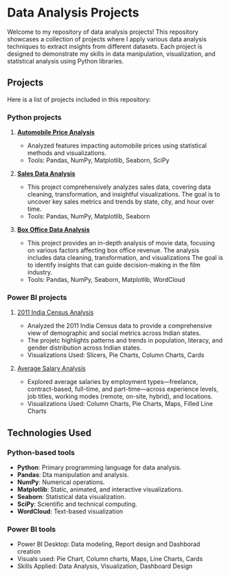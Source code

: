 # Data Analysis Projects

Welcome to my repository of data analysis projects! This repository showcases a collection of projects where I apply various data analysis techniques to extract insights from different datasets. Each project is designed to demonstrate my skills in data manipulation, visualization, and statistical analysis using Python libraries.

## Projects
Here is a list of projects included in this repository:

### Python projects

1. [**Automobile Price Analysis**](automobile_data_analysis/automobile_data_analysis.ipynb)
   - Analyzed features impacting automobile prices using statistical methods and visualizations.
   - Tools: Pandas, NumPy, Matplotlib, Seaborn, SciPy

2. [**Sales Data Analysis**](sales/sales_data_analysis.ipynb)
   - This project comprehensively analyzes sales data, covering data cleaning, transformation, and insightful visualizations. The goal is to uncover key sales metrics and trends by state, city, and hour over time.
   - Tools: Pandas, NumPy, Matplotlib, Seaborn
  
3. [**Box Office Data Analysis**](box_office_data_analysis/box_office_data_analysis.ipynb)
   - This project provides an in-depth analysis of movie data, focusing on various factors affecting box office revenue. The analysis includes data cleaning, transformation, and visualizations The goal is to identify insights that can guide decision-making in the film industry.
   - Tools: Pandas, NumPy, Seaborn, Matplotlib, WordCloud
  
### Power BI projects

1. [2011 India Census Analysis](Power-BI/2011_india_census)
   - Analyzed the 2011 India Census data to provide a comprehensive view of demographic and social metrics across Indian states.
   - The projetc highlights patterns and trends in population, literacy, and gender distribution across Indian states.
   - Visualizations Used: Slicers, Pie Charts, Column Charts, Cards
   
2. [Average Salary Analysis](Power-BI/salary_analysis)
   - Explored average salaries by employment types—freelance, contract-based, full-time, and part-time—across experience levels, job titles, working modes (remote, on-site, hybrid), and locations.
   - Visualizations Used: Column Charts, Pie Charts, Maps, Filled Line Charts

## Technologies Used

### Python-based tools

- **Python**: Primary programming language for data analysis.
- **Pandas**: Dta manipulation and analysis.
- **NumPy**: Numerical operations.
- **Matplotlib**: Static, animated, and interactive visualizations.
- **Seaborn**: Statistical data visualization.
- **SciPy**: Scientific and technical computing.
- **WordCloud**: Text-based visualization

### Power BI tools
- Power BI Desktop: Data modeling, Report design and Dashborad creation
- Visuals used: Pie Chart, Column charts, Maps, Line Charts, Cards
- Skills Applied: Data Analysis, Visualization, Dashboard Design

